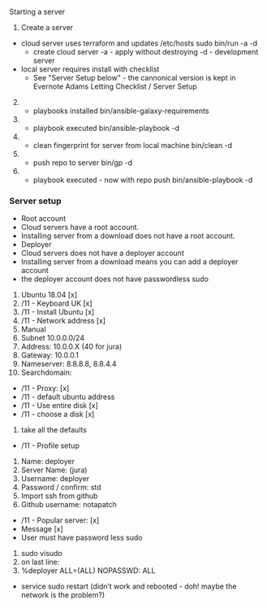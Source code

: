 Starting a server

1) Create a server
  - cloud server uses terraform and updates /etc/hosts
    sudo bin/run -a -d
      - create cloud server
       -a - apply without destroying
       -d - development server
  - local server requires install with checklist
    - See "Server Setup below" - the cannonical version is
      kept in Evernote Adams Letting Checklist / Server Setup

2) - playbooks installed
     bin/ansible-galaxy-requirements

3) - playbook executed
     bin/ansible-playbook -d

4) - clean fingerprint for server from local machine
     bin/clean -d

4) - push repo to server
     bin/gp -d

5) - playbook executed - now with repo push
     bin/ansible-playbook -d
     



































 ### Server setup

* Root account
* Cloud servers have a root account.
* Installing server from a download does not have a root account.
* Deployer
* Cloud servers does not have a deployer account
* Installing server from a download means you can add a deployer account
* the deployer account does not have passwordless sudo

1. Ubuntu 18.04 [x]
2. /11 - Keyboard UK [x]
3. /11 - Install Ubuntu [x]
4. /11 - Network address [x]
1. Manual
1. Subnet 10.0.0.0/24
2. Address: 10.0.0.X (40 for jura)
3. Gateway: 10.0.0.1
4. Nameserver: 8.8.8.8, 8.8.4.4
5. Searchdomain:
* /11 - Proxy:  [x]
* /11 - default ubuntu address
* /11 - Use entire disk [x]
* /11 - choose a disk [x]
1. take all the defaults
* /11 - Profile setup
1. Name: deployer
2. Server Name: (jura)
3. Username: deployer
4. Password / confirm: std
5. Import ssh from github
1. Github username: notapatch
* /11 - Popular server: [x]
* Message [x]
* User must have password less sudo
1. sudo visudo
2. on last line:
1. %deployer ALL=(ALL) NOPASSWD: ALL
* service sudo restart  (didn’t work and rebooted - doh! maybe the network is the problem?)